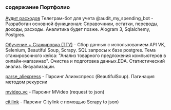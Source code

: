 <h3>содержание Портфолио</h3>
<p><a href='https://github.com/SVS108/portfolio/tree/main/audit_m_s'>Аудит расходов</a> Телеграм-бот для учета @audit_my_spending_bot - Разработан основной функционал: Справочники, остатки, переводы, доходы, расходы. Аналитика будет позже. Aiogram 3, Sqlalchemy, Postgres.</p>

<p><a href='https://github.com/SVS108/portfolio/tree/main/Обучение + Стажировка (ТГУ)'>Обучение + Стажировка (ТГУ)</a> - Сбор данных с использованием API VK, Selenium, Beautiful Soup, Scrapy. SQL запросы к базе postgres. Тема стажировочного кейса: "Анализ товарного предложения компьютеров в онлайн-магазинах". Очистка и подготовка данных.EDA. Статистический анализ. Визуализации.</p>

<p><a href='https://github.com/SVS108/portfolio/tree/main/parse_aliexpress'>parse_aliexpress</a> - Парсинг Алиэкспресс (BeautifulSoup). Пагинация методом рекурсии</p>
<p><a href='https://github.com/SVS108/portfolio/tree/main/mvideo_vc'>mvideo_vc</a> - Парсинг MVideo (request to json)</p>
<p><a href='https://github.com/SVS108/portfolio/tree/main/citilink'>citilink</a> - Парсинг Citylink c помощью Scrapy to json)</p>
